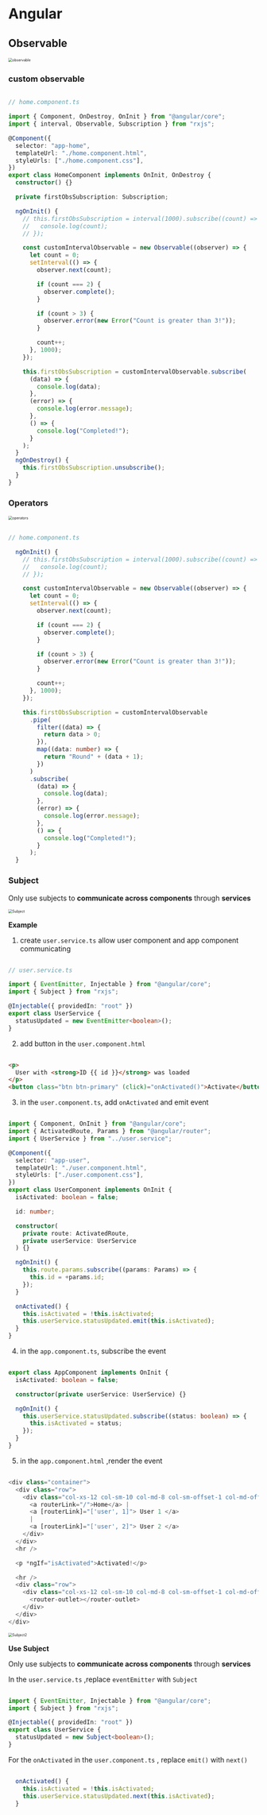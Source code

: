 # Angular



## Observable

<img src="/Users/henrylong/Angular/Angular/images/observable.png" alt="observable" style="zoom:50%;" />



### custom observable

```typescript

// home.component.ts

import { Component, OnDestroy, OnInit } from "@angular/core";
import { interval, Observable, Subscription } from "rxjs";

@Component({
  selector: "app-home",
  templateUrl: "./home.component.html",
  styleUrls: ["./home.component.css"],
})
export class HomeComponent implements OnInit, OnDestroy {
  constructor() {}

  private firstObsSubscription: Subscription;

  ngOnInit() {
    // this.firstObsSubscription = interval(1000).subscribe((count) => {
    //   console.log(count);
    // });

    const customIntervalObservable = new Observable((observer) => {
      let count = 0;
      setInterval(() => {
        observer.next(count);

        if (count === 2) {
          observer.complete();
        }

        if (count > 3) {
          observer.error(new Error("Count is greater than 3!"));
        }

        count++;
      }, 1000);
    });

    this.firstObsSubscription = customIntervalObservable.subscribe(
      (data) => {
        console.log(data);
      },
      (error) => {
        console.log(error.message);
      },
      () => {
        console.log("Completed!");
      }
    );
  }
  ngOnDestroy() {
    this.firstObsSubscription.unsubscribe();
  }
}

```



### Operators

<img src="/Users/henrylong/Angular/Angular/images/operators.png" alt="operators" style="zoom:50%;" />





```typescript

// home.component.ts

  ngOnInit() {
    // this.firstObsSubscription = interval(1000).subscribe((count) => {
    //   console.log(count);
    // });

    const customIntervalObservable = new Observable((observer) => {
      let count = 0;
      setInterval(() => {
        observer.next(count);

        if (count === 2) {
          observer.complete();
        }

        if (count > 3) {
          observer.error(new Error("Count is greater than 3!"));
        }

        count++;
      }, 1000);
    });

    this.firstObsSubscription = customIntervalObservable
      .pipe(
        filter((data) => {
          return data > 0;
        }),
        map((data: number) => {
          return "Round" + (data + 1);
        })
      )
      .subscribe(
        (data) => {
          console.log(data);
        },
        (error) => {
          console.log(error.message);
        },
        () => {
          console.log("Completed!");
        }
      );
  }
```





### Subject



Only use subjects to **communicate  across components** through **services**

<img src="/Users/henrylong/Angular/Angular/images/Subject.png" alt="Subject" style="zoom:50%;" />



**Example**

1. create `user.service.ts` allow user component and app component communicating

```typescript

// user.service.ts

import { EventEmitter, Injectable } from "@angular/core";
import { Subject } from "rxjs";

@Injectable({ providedIn: "root" })
export class UserService {
  statusUpdated = new EventEmitter<boolean>();
}

```



2. add button in the `user.component.html`

```html

<p>
  User with <strong>ID {{ id }}</strong> was loaded
</p>
<button class="btn btn-primary" (click)="onActivated()">Activate</button>

```



3. in the `user.component.ts`, add `onActivated` and emit event



```typescript

import { Component, OnInit } from "@angular/core";
import { ActivatedRoute, Params } from "@angular/router";
import { UserService } from "../user.service";

@Component({
  selector: "app-user",
  templateUrl: "./user.component.html",
  styleUrls: ["./user.component.css"],
})
export class UserComponent implements OnInit {
  isActivated: boolean = false;

  id: number;

  constructor(
    private route: ActivatedRoute,
    private userService: UserService
  ) {}

  ngOnInit() {
    this.route.params.subscribe((params: Params) => {
      this.id = +params.id;
    });
  }

  onActivated() {
    this.isActivated = !this.isActivated;
    this.userService.statusUpdated.emit(this.isActivated);
  }
}

```



4. in the `app.component.ts`, subscribe the event

```typescript

export class AppComponent implements OnInit {
  isActivated: boolean = false;

  constructor(private userService: UserService) {}

  ngOnInit() {
    this.userService.statusUpdated.subscribe((status: boolean) => {
      this.isActivated = status;
    });
  }
}

```



5. in the `app.component.html` ,render the event

```typescript

<div class="container">
  <div class="row">
    <div class="col-xs-12 col-sm-10 col-md-8 col-sm-offset-1 col-md-offset-2">
      <a routerLink="/">Home</a> |
      <a [routerLink]="['user', 1]"> User 1 </a>
      |
      <a [routerLink]="['user', 2]"> User 2 </a>
    </div>
  </div>
  <hr />

  <p *ngIf="isActivated">Activated!</p>

  <hr />
  <div class="row">
    <div class="col-xs-12 col-sm-10 col-md-8 col-sm-offset-1 col-md-offset-2">
      <router-outlet></router-outlet>
    </div>
  </div>
</div>

```



<img src="/Users/henrylong/Angular/Angular/images/Subject2.png" alt="Subject2" style="zoom:50%;" />



**Use Subject** 



Only use subjects to **communicate  across components** through **services**



In the `user.service.ts` ,replace `eventEmitter` with `Subject`

```typescript

import { EventEmitter, Injectable } from "@angular/core";
import { Subject } from "rxjs";

@Injectable({ providedIn: "root" })
export class UserService {
  statusUpdated = new Subject<boolean>();
}

```



For the `onActivated` in the `user.component.ts` , replace `emit()` with `next()`



```typescript

  onActivated() {
    this.isActivated = !this.isActivated;
    this.userService.statusUpdated.next(this.isActivated);
  }

```



